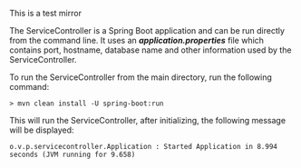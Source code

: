 This is a test mirror

The ServiceController is a Spring Boot application and can be run directly from the command line. It uses an _**application.properties**_ file which contains port, hostname, database name and other information used by the ServiceController.

To run the ServiceController from the main directory, run the following command:

    > mvn clean install -U spring-boot:run

This will run the ServiceController, after initializing, the following message will be displayed:

    o.v.p.servicecontroller.Application : Started Application in 8.994 seconds (JVM running for 9.658)
